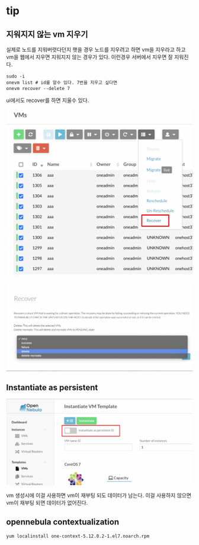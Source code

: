 # tip

## 지워지지 않는 vm 지우기

실제로 노드를 지워버렷다던지 햇을 경우 노드를 지우려고 하면 vm을 지우라고 하고 vm을 웹에서 지우면 지워지지 않는 경우가 있다. 이런경우 서버에서 지우면 잘 지워진다.

```text
sudo -i
onevm list # id를 알수 있다. 7번을 지우고 싶다면
onevm recover --delete 7
```

ui에서도 recover를 하면 지울수 있다.

![](./images/2022-07-02-17-15-49.png)

![](./images/2022-07-02-17-16-07.png)

## Instantiate as persistent

![](./images/2021-11-01-06-41-31.png)

vm 생성시에 이걸 사용하면 vm이 재부팅 되도 데이터가 남는다. 이걸 사용하지 않으면 vm이 재부팅 되면 데이터가 없어진다.

## opennebula contextualization

```sh
yum localinstall one-context-5.12.0.2-1.el7.noarch.rpm
```
